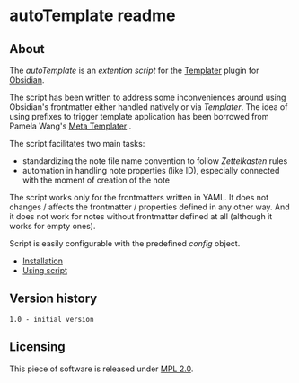 # autoTemplate readme

## About

The _autoTemplate_ is an _extention script_ for the [Templater](https://github.com/SilentVoid13/Templater) plugin for [Obsidian](https://github.com/obsidianmd/obsidian-releases). 

The script has been written to address some inconveniences around using Obsidian's frontmatter either handled natively or via _Templater_. The idea of using prefixes to trigger template application has been borrowed from Pamela Wang's [Meta Templater](https://www.youtube.com/watch?v=5zcdG6ZWja4) .

The script facilitates two main tasks:
- standardizing the note file name convention to follow _Zettelkasten_ rules
- automation in handling note properties (like ID), especially connected with the moment of creation of the note 

The script works only for the frontmatters written in YAML. It does not changes / affects the frontmatter / properties defined in any other way. And it does not work for notes without frontmatter defined at all (although it works for empty ones).

Script is easily configurable with the predefined _config_ object.

- [Installation](Installation.md)
- [Using script](Using%20script.md)
## Version history

	1.0 - initial version

## Licensing

This piece of software is released under [MPL 2.0](./LICENSE).
